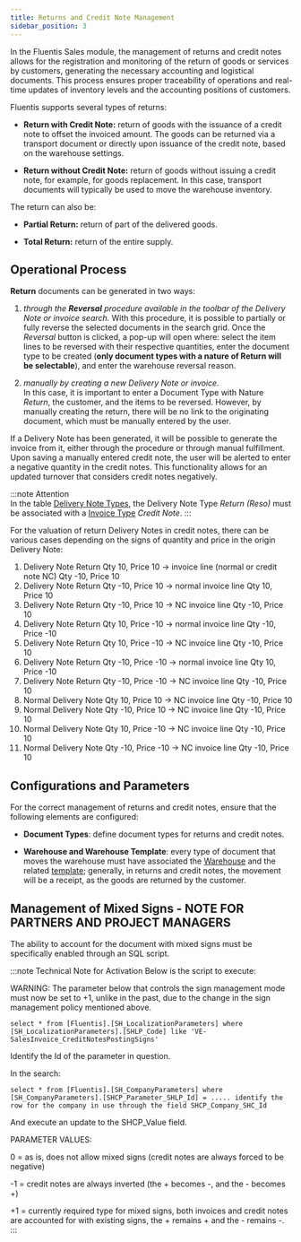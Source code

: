 ```yaml
---
title: Returns and Credit Note Management
sidebar_position: 3
---
```


In the Fluentis Sales module, the management of returns and credit notes allows for the registration and monitoring of the return of goods or services by customers, generating the necessary accounting and logistical documents. This process ensures proper traceability of operations and real-time updates of inventory levels and the accounting positions of customers.

Fluentis supports several types of returns:

- **Return with Credit Note:** return of goods with the issuance of a credit note to offset the invoiced amount. The goods can be returned via a transport document or directly upon issuance of the credit note, based on the warehouse settings.

- **Return without Credit Note:** return of goods without issuing a credit note, for example, for goods replacement. In this case, transport documents will typically be used to move the warehouse inventory.

The return can also be:

- **Partial Return:** return of part of the delivered goods.

- **Total Return:** return of the entire supply.

## Operational Process 

**Return** documents can be generated in two ways:

1) *through the **Reversal** procedure available in the toolbar of the Delivery Note or invoice search.* With this procedure, it is possible to partially or fully reverse the selected documents in the search grid. Once the *Reversal* button is clicked, a pop-up will open where: select the item lines to be reversed with their respective quantities, enter the document type to be created (**only document types with a nature of Return will be selectable**), and enter the warehouse reversal reason.

2) *manually by creating a new Delivery Note or invoice.*  
In this case, it is important to enter a Document Type with Nature *Return*, the customer, and the items to be reversed. However, by manually creating the return, there will be no link to the originating document, which must be manually entered by the user.

If a Delivery Note has been generated, it will be possible to generate the invoice from it, either through the procedure or through manual fulfillment. Upon saving a manually entered credit note, the user will be alerted to enter a negative quantity in the credit notes. This functionality allows for an updated turnover that considers credit notes negatively.

:::note Attention   
In the table [Delivery Note Types](/docs/configurations/tables/sales/delivery-notes-type), the Delivery Note Type *Return (Reso)* must be associated with a [Invoice Type](/docs/configurations/tables/sales/invoices-type) *Credit Note*.
:::

For the valuation of return Delivery Notes in credit notes, there can be various cases depending on the signs of quantity and price in the origin Delivery Note:

1) Delivery Note Return       Qty 10, Price 10 -> invoice line (normal or credit note NC) Qty -10, Price 10  
2) Delivery Note Return       Qty -10, Price 10 -> normal invoice line         Qty 10, Price 10  
3) Delivery Note Return       Qty -10, Price 10 -> NC invoice line                Qty -10, Price 10  
4) Delivery Note Return       Qty 10, Price -10 -> normal invoice line         Qty -10, Price -10  
5) Delivery Note Return       Qty 10, Price -10 -> NC invoice line               Qty -10, Price 10  
6) Delivery Note Return       Qty -10, Price -10 -> normal invoice line         Qty 10, Price -10  
7) Delivery Note Return       Qty -10, Price -10 -> NC invoice line              Qty -10, Price 10  
8) Normal Delivery Note     Qty 10, Price 10 -> NC invoice line                   Qty -10, Price 10  
9) Normal Delivery Note     Qty -10, Price 10 -> NC invoice line                   Qty -10, Price 10  
10) Normal Delivery Note    Qty 10, Price -10 -> NC invoice line                   Qty -10, Price 10  
11) Normal Delivery Note    Qty -10, Price -10 -> NC invoice line                   Qty -10, Price 10  

## Configurations and Parameters 

For the correct management of returns and credit notes, ensure that the following elements are configured:

- **Document Types**: define document types for returns and credit notes.

- **Warehouse and Warehouse Template**: every type of document that moves the warehouse must have associated the [Warehouse](/docs/configurations/tables/logistics/warehouses) and the related [template](/docs/configurations/tables/logistics/warehouse-templates); generally, in returns and credit notes, the movement will be a receipt, as the goods are returned by the customer.

## Management of Mixed Signs - NOTE FOR PARTNERS AND PROJECT MANAGERS 

The ability to account for the document with mixed signs must be specifically enabled through an SQL script.

:::note Technical Note for Activation
Below is the script to execute:

WARNING: The parameter below that controls the sign management mode must now be set to +1, unlike in the past, due to the change in the sign management policy mentioned above.

    select * from [Fluentis].[SH_LocalizationParameters] where [SH_LocalizationParameters].[SHLP_Code] like 'VE-SalesInvoice_CreditNotesPostingSigns'

Identify the Id of the parameter in question.

In the search:

    select * from [Fluentis].[SH_CompanyParameters] where [SH_CompanyParameters].[SHCP_Parameter_SHLP_Id] = ..... identify the row for the company in use through the field SHCP_Company_SHC_Id

And execute an update to the SHCP_Value field.

PARAMETER VALUES:

0 = as is, does not allow mixed signs (credit notes are always forced to be negative)

-1 = credit notes are always inverted (the + becomes -, and the - becomes +)

+1 = currently required type for mixed signs, both invoices and credit notes are accounted for with existing signs, the + remains + and the - remains -.
:::